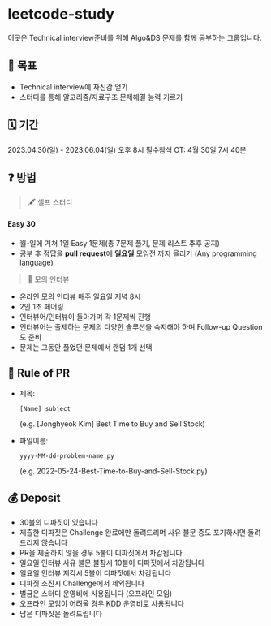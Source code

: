 
# leetcode-study

이곳은 Technical interview준비를 위해 Algo&DS 문제를 함께 공부하는 그룹입니다. 

## 📝 목표
- Technical interview에 자신감 얻기
- 스터디를 통해 알고리즘/자료구조 문제해결 능력 기르기

## 🗓 기간
2023.04.30(일) - 2023.06.04(일) 오후 8시
필수참석 OT: 4월 30일 7시 40분

## ❓ 방법 
> 🖋 셀프 스터디

#### Easy 30
- 월-일에 거쳐 1일 Easy 1문제(총 7문제 풀기, 문제 리스트 추후 공지)
- 공부 후 정답을 **pull request**에 **일요일** 모임전 까지 올리기 (Any programming language)

> 🔖 모의 인터뷰
- 온라인 모의 인터뷰 매주 일요일 저녁 8시
- 2인 1조 페어링
- 인터뷰어/인터뷰이 돌아가며 각 1문제씩 진행
- 인터뷰어는 출제하는 문제의 다양한 솔루션을 숙지해야 하며 Follow-up Question도 준비
- 문제는 그동안 풀었던 문제에서 랜덤 1개 선택


## 💾 Rule of PR 
- 제목: 
  ~~~
  [Name] subject
  ~~~
  (e.g. [Jonghyeok Kim] Best Time to Buy and Sell Stock)

- 파일이름: 
  ~~~
  yyyy-MM-dd-problem-name.py
  ~~~
  (e.g. 2022-05-24-Best-Time-to-Buy-and-Sell-Stock.py)


## 💰 Deposit 
- 30불의 디파짓이 있습니다
- 제출한 디파짓은 Challenge 완료에만 돌려드리며 사유 불문 중도 포기하시면 돌려드리지 않습니다
- PR을 제출하지 않을 경우 5불이 디파짓에서 차감됩니다
- 일요일 인터뷰 사유 불문 불참시 10불이 디파짓에서 차감됩니다
- 일요일 인터뷰 지각시 5불이 디파짓에서 차감됩니다
- 디파짓 소진시 Challenge에서 제외됩니다
- 벌금은 스터디 운영비에 사용됩니다 (오프라인 모임)
- 오프라인 모임이 어려울 경우 KDD 운영비로 사용됩니다
- 남은 디파짓은 돌려드립니다
